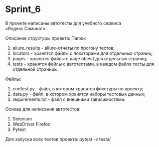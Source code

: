 # Sprint_6

В проекте написаны автотесты для учебного сервиса «Яндекс.Самокат».

Описание структуры проекта: 
Папки:
1. allure_results - allure-отчёты по прогону тестов;
2. locators - хранятся файлы с локаторами для отдельных страниц; 
3. pages - хранятся файлы с page object для отдельных страниц;
4. tests - хранятся файлы с автотестами, в каждом файле тесты для отдельной страницы.

Файлы:
1. confest.py - файл, в котором хранятся фикстуры по проекту;
2. data.py - файл, в котором хранятся наборы тестовых данных;
3. requirements.txt - файл с внешними зависимостями.

Основа для написания автотестов: 
1. Selenium
2. WebDriver Firefox 
3. Pytest

Для запуска всех тестов проекта: 
pytest -v tests/